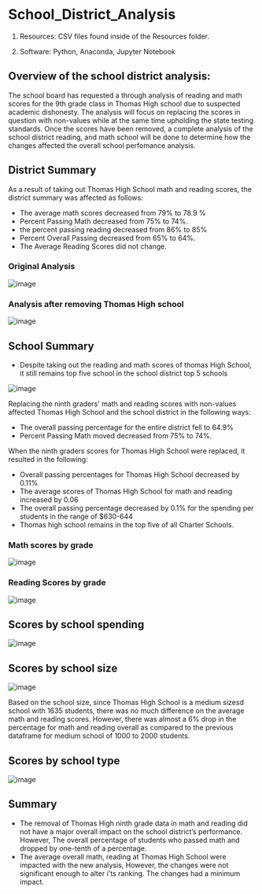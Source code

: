 # School_District_Analysis

  1. Resources: CSV files found inside of the Resources folder.

  2. Software: Python, Anaconda, Jupyter Notebook


## Overview of the school district analysis: 

The school board has requested a through analysis of reading and math scores for the 9th grade class in Thomas High school due to suspected academic dishonesty. The analysis will focus on replacing the scores in question with non-values while at the same time upholding the state testing standards. Once the scores have been removed, a complete analysis of the school district reading, and math school will be done to determine how the changes affected the overall school perfomance analysis. 


## District Summary 

As a result of taking out Thomas High School math and reading scores, the district summary was affected as follows:
- The average math scores decreased from 79% to 78.9 %
- Percent Passing Math decreased from 75% to 74%.
- the percent passing reading decreased from 86% to 85%
- Percent Overall Passing decreased from 65% to 64%.
- The Average Reading Scores did not change.

### Original Analysis
![image](https://user-images.githubusercontent.com/90416094/140558601-bae79957-0eb1-4238-81ac-76bfeada3835.png)



### Analysis after removing Thomas High school
![image](https://user-images.githubusercontent.com/90416094/140558700-481fe943-8d4a-43c9-9f35-2870041be4e1.png)



## School Summary 

- Despite taking out the reading and math scores of thomas High School, it still remains top five school in the school district top 5 schools

![image](https://user-images.githubusercontent.com/90416094/140559424-4df09517-31bf-4627-8dee-8b1e95c68185.png)

Replacing the ninth graders' math and reading scores with non-values affected Thomas High School and the school district in the following ways:

- The overall passing percentage for the entire district fell to 64.9%
- Percent Passing Math moved decreased from 75% to 74%.


When the ninth graders scores for Thomas High School were replaced, it resulted in the following:

- Overall passing percentages for Thomas High School decreased by 0.11%
- The average scores of Thomas High School for math and reading increased by 0.06
- The overall passing percentage decreased by 0.1% for the spending per students in the range of $630-644 
- Thomas high school remains in the top five of all Charter Schools. 

### Math scores by grade
![image](https://user-images.githubusercontent.com/90416094/140576459-85cd612b-7d7f-4f03-ba1b-4aeeddedd24b.png)

### Reading Scores by grade
![image](https://user-images.githubusercontent.com/90416094/140576563-775fd27b-9553-4e48-bb81-4323c2cf4e94.png)

## Scores by school spending

![image](https://user-images.githubusercontent.com/90416094/140559997-18c1f861-e63d-47f3-93d3-e709957f23b1.png)


## Scores by school size

![image](https://user-images.githubusercontent.com/90416094/140579586-a5b29c02-7f38-45ab-b803-912d3554c52d.png)

Based on the school size, since Thomas High School is a medium sizesd school with 1635 students, there was no much difference on the average math and reading scores. However, there was almost a 6% drop in the percentage for math and reading overall as compared to the previous dataframe for medium school of 1000 to 2000 students.

## Scores by school type
![image](https://user-images.githubusercontent.com/90416094/140560124-fac20b53-3f89-4d0a-9890-95f2a4abe06c.png)

## Summary

- The removal of Thomas High ninth grade data in math and reading did not have a major overall impact on the school district’s performance. However, The overall percentage of     students who passed math and  dropped by one-tenth of a percentage.
- The average overall math, reading at Thomas High School were impacted with the new analysis, However, the changes were not significant enough to alter i'ts ranking. The         changes had a minimum impact.




